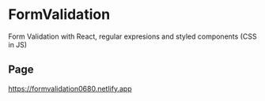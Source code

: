 # FormValidation
Form Validation with React, regular expresions and styled components (CSS in JS)

## Page
https://formvalidation0680.netlify.app
